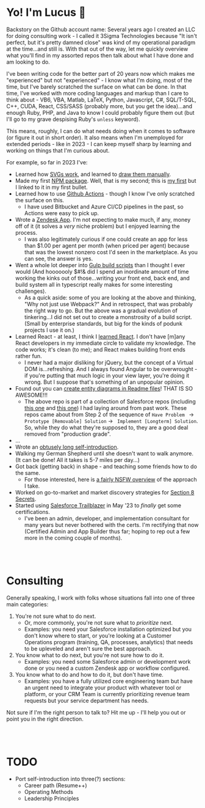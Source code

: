 # Yo! I'm Lucus :metal:

Backstory on the Github account name: Several years ago I created an LLC for doing consulting work - I called it 3Sigma Technologies because "It isn't perfect, but it's pretty damned close" was kind of my operational paradigm at the time...and still is. With that out of the way, let me quickly overview what you'll find in my assorted repos then talk about what I have done and am looking to do.

I've been writing code for the better part of 20 years now which makes me "experienced" but not "experienced" - I know what I'm doing, most of the time, but I've barely scratched the surface on what can be done. In that time, I've worked with more coding languages and markup than I care to think about - VB6, VBA, Matlab, LaTeX, Python, Javascript, C#, SQL/T-SQL, C++, CUDA, React, CSS/SASS (probably more, but you get the idea)...and enough Ruby, PHP, and Java to know I could probably figure them out (but I'll go to my grave despising Ruby's `unless` keyword).

This means, roughly, I can do what needs doing when it comes to software (or figure it out in short order). It also means when I'm unemployed for extended periods - like in 2023 - I can keep myself sharp by learning and working on things that I'm curious about. 

For example, so far in 2023 I've:
- Learned how [SVGs work](https://github.com/3SigmaTech/hyper-venn), and learned to [draw them manually](https://github.com/3SigmaTech/3sigma-logo).
- Made my first [NPM package](https://www.npmjs.com/package/zendesk-translations-writer). Well, that is my second; this is [my first](https://www.npmjs.com/package/hyper-venn) but I linked to it in my first bullet.
- Learned how to use [Github Actions](https://github.com/3SigmaTech/s8s-gtable/tree/main/.github/workflows) - though I know I've only scratched the surface on this.
    - I have used Bitbucket and Azure CI/CD pipelines in the past, so Actions were easy to pick up.
- Wrote a [Zendesk App](https://www.zendesk.com/marketplace/apps/support/916557/auto-assigner/?queryID=24afb2e5641341014b91b982b9d9a036). I'm not expecting to make much, if any, money off of it (it solves a _very_ niche problem) but I enjoyed learning the process.
    - I was also legitimately curious if one could create an app for less than $1.00 per agent per month (when priced per agent) because that was the lowest nonzero cost I'd seen in the marketplace. As you can see, the answer is yes.
- Went a whole lot deeper into [Gulp build scripts](https://github.com/3SigmaTech/s8s-build) than I thought I ever would (And hooooooly $#!& did I spend an inordinate amount of time working the kinks out of those...writing your front end, back end, and build system all in typescript really makes for some interesting challenges).
    - As a quick aside: some of you are looking at the above and thinking, "Why not just use Webpack?" And in retrospect, that was probably the right way to go. But the above was a gradual evolution of tinkering...I did not set out to create a monstrosity of a build script. (Small by enterprise standards, but big for the kinds of podunk projects I use it on.)
- Learned React - at least, I think I [learned React](https://github.com/3SigmaTech/s8s-actionlist). I don't have [m]any React developers in my immediate circle to validate my knowledge. The code works; it's clean (to me); and React makes building front ends rather fun.
    - I never had a major disliking for jQuery, but the concept of a Virtual DOM is...refreshing. And I always found Angular to be overwrought - if you're putting that much logic in your view layer, you're doing it wrong. But I suppose that's something of an unpopular opinion.
- Found out you can [create entity diagrams in Readme files](https://github.com/3SigmaTech/3Sigma-Surveys)! THAT IS SO AWESOME!!!
    - The above repo is part of a collection of Salesforce repos (including [this one](https://github.com/3SigmaTech/3sigma-invites) and [this one](https://github.com/3SigmaTech/3sigma-reports)) I had laying around from past work. These repos came about from Step 2 of the sequence of `Have Problem ` &#8594; ` Prototype [Removable] Solution ` &#8594; ` Implement [Longterm] Solution`. So, while they do what they're supposed to, they are a good deal removed from "production grade".
- ...
- Wrote an [obtusely long self-introduction](https://docs.google.com/document/d/1Y4dg5QyOExf5WgZldZP5R3u8c13K4jZG/edit#).
- Walking my German Shepherd until she doesn't want to walk anymore. (It can be done! All it takes is 5-7 miles per day...)
- Got back (getting back) in shape - and teaching some friends how to do the same.
  - For those interested, here is [a fairly NSFW overview](https://docs.google.com/document/d/1lcc9W6jf807RrWAjMYIdhg6Wmy0mO_EdptkUOZIlByc/edit#heading=h.qfz8udzamj37) of the approach I take. 
- Worked on go-to-market and market discovery strategies for [Section 8 Secrets](https://www.section8secrets.net/).
- Started using [Salesforce Trailblazer](https://trailblazer.me/id/lvanblaircum1) in May '23 to _finally_ get some certifications.
    - I've been an admin, developer, and implementation consultant for many years but never bothered with the certs. I'm rectifying that now (Certified Admin and App Builder thus far; hoping to rep out a few more in the coming couple of months).

<br/><br/>

# Consulting

Generally speaking, I work with folks whose situations fall into one of three main categories:

1. You're not sure what to do next.
    - Or, more commonly, you're not sure what to _prioritize_ next.
    - Examples: you need your Salesforce installation optimized but you don't know where to start, or you're looking at a Customer Operations program (training, QA, processes, analytics) that needs to be upleveled and aren't sure the best approach.
1. You know what to do next, but you're not sure how to do it.
    - Examples: you need some Salesforce admin or development work done or you need a custom Zendesk app or workflow configured.
1. You know what to do and how to do it, but don't have time.
    - Examples: you have a fully utilized core engineering team but have an urgent need to integrate your product with whatever tool or platform, or your CRM Team is currently prioritizing revenue team requests but your service department has needs.

Not sure if I'm the right person to talk to? Hit me up - I'll help you out or point you in the right direction.

<br/><br/>

# TODO
- Port self-introduction into three(?) sections:
    - Career path (Resume++)
    - Operating Methods
    - Leadership Principles
    

